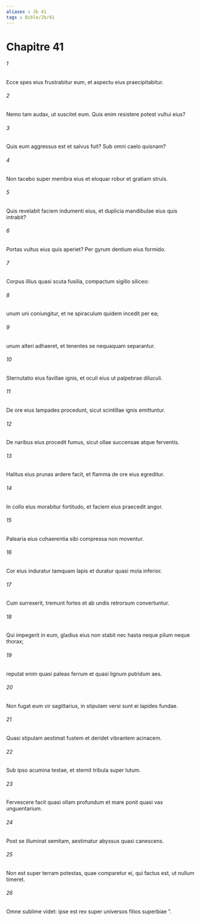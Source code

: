 ```yaml
---
aliases : Jb 41
tags : Bible/Jb/41
---
```


# Chapitre 41

###### 1
Ecce spes eius frustrabitur eum, et aspectu eius praecipitabitur.
###### 2
Nemo tam audax, ut suscitet eum. Quis enim resistere potest vultui eius?
###### 3
Quis eum aggressus est et salvus fuit? Sub omni caelo quisnam?
###### 4
Non tacebo super membra eius et eloquar robur et gratiam struis. 
###### 5
Quis revelabit faciem indumenti eius, et duplicia mandibulae eius quis intrabit?
###### 6
Portas vultus eius quis aperiet? Per gyrum dentium eius formido.
###### 7
Corpus illius quasi scuta fusilia, compactum sigillo siliceo:
###### 8
unum uni coniungitur, et ne spiraculum quidem incedit per ea;
###### 9
unum alteri adhaeret, et tenentes se nequaquam separantur.
###### 10
Sternutatio eius favillae ignis, et oculi eius ut palpebrae diluculi.
###### 11
De ore eius lampades procedunt, sicut scintillae ignis emittuntur.
###### 12
De naribus eius procedit fumus, sicut ollae succensae atque ferventis.
###### 13
Halitus eius prunas ardere facit, et flamma de ore eius egreditur.
###### 14
In collo eius morabitur fortitudo, et faciem eius praecedit angor.
###### 15
Palearia eius cohaerentia sibi compressa non moventur.
###### 16
Cor eius induratur tamquam lapis et duratur quasi mola inferior.
###### 17
Cum surrexerit, tremunt fortes et ab undis retrorsum convertuntur.
###### 18
Qui impegerit in eum, gladius eius non stabit nec hasta neque pilum neque thorax;
###### 19
reputat enim quasi paleas ferrum et quasi lignum putridum aes.
###### 20
Non fugat eum vir sagittarius, in stipulam versi sunt ei lapides fundae.
###### 21
Quasi stipulam aestimat fustem et deridet vibrantem acinacem.
###### 22
Sub ipso acumina testae, et sternit tribula super lutum.
###### 23
Fervescere facit quasi ollam profundum et mare ponit quasi vas unguentarium.
###### 24
Post se illuminat semitam, aestimatur abyssus quasi canescens.
###### 25
Non est super terram potestas, quae comparetur ei, qui factus est, ut nullum timeret.
###### 26
Omne sublime videt: ipse est rex super universos filios superbiae ”.
